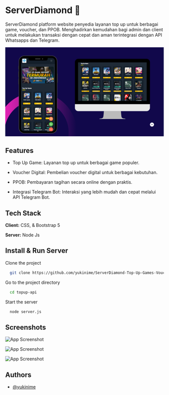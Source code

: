 
# ServerDiamond 🌟

ServerDiamond platform website penyedia layanan top up untuk berbagai game, voucher, dan PPOB. Menghadirkan kemudahan bagi admin dan client untuk melakukan transaksi dengan cepat dan aman terintegrasi dengan API Whatsapps dan Telegram.


![Logo](https://github.com/yukinime/ServerDiamond-Top-Up-Games-Voucher-PPOB/blob/main/img/Blue%20and%20Pink%20Modern%20Mobile%20Apps%20Presentation.png)


## Features

- Top Up Game: Layanan top up untuk berbagai game populer.

- Voucher Digital: Pembelian voucher digital untuk berbagai kebutuhan.
- PPOB: Pembayaran tagihan secara online dengan praktis.
- Integrasi Telegram Bot: Interaksi yang lebih mudah dan cepat melalui API Telegram Bot.


## Tech Stack

**Client:** CSS, & Bootstrap 5

**Server:** Node Js


## Install & Run Server

Clone the project

```bash
  git clone https://github.com/yukinime/ServerDiamond-Top-Up-Games-Voucher-PPOB.git
```

Go to the project directory

```bash
  cd topup-api
```



Start the server

```bash
  node server.js

```


## Screenshots

![App Screenshot]([https://via.placeholder.com/468x300?text=App+Screenshot+Here](https://github.com/yukinime/ServerDiamond-Top-Up-Games-Voucher-PPOB/blob/main/img/gamedes1.png))

![App Screenshot]([https://via.placeholder.com/468x300?text=App+Screenshot+Here](https://github.com/yukinime/ServerDiamond-Top-Up-Games-Voucher-PPOB/blob/main/img/game2.png))

![App Screenshot]([https://via.placeholder.com/468x300?text=App+Screenshot+Here](https://github.com/yukinime/ServerDiamond-Top-Up-Games-Voucher-PPOB/blob/main/img/demo.png))


## Authors

- [@yukinime](https://www.github.com/yukinime)

